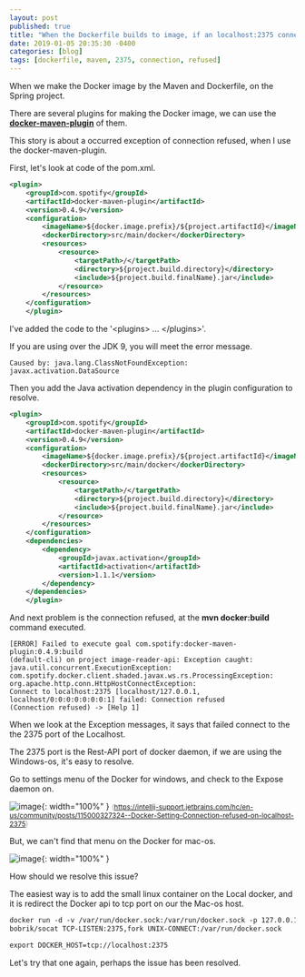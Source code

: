 ```yaml
---
layout: post
published: true
title: "When the Dockerfile builds to image, if an localhost:2375 connection refused on the Mac OS."
date: 2019-01-05 20:35:30 -0400
categories: [blog]
tags: [dockerfile, maven, 2375, connection, refused]
---
```


When we make the Docker image by the Maven and Dockerfile, on the Spring project.

There are several plugins for making the Docker image, we can use the **[docker-maven-plugin](https://github.com/spotify/docker-maven-plugin)** of them.

This story is about a occurred exception of connection refused, when I use the docker-maven-plugin.

First, let's look at code of the pom.xml.

```xml
<plugin>
    <groupId>com.spotify</groupId>
    <artifactId>docker-maven-plugin</artifactId>
    <version>0.4.9</version>
    <configuration>
        <imageName>${docker.image.prefix}/${project.artifactId}</imageName>
        <dockerDirectory>src/main/docker</dockerDirectory>
        <resources>
            <resource>
                <targetPath>/</targetPath>
                <directory>${project.build.directory}</directory>
                <include>${project.build.finalName}.jar</include>
            </resource>
        </resources>
    </configuration>
    </plugin>
```

I've added the code to the '\<plugins\> ... \</plugins\>'.

If you are using over the JDK 9, you will meet the error message.

```
Caused by: java.lang.ClassNotFoundException: javax.activation.DataSource
```

Then you add the Java activation dependency in the plugin configuration to resolve.

```xml
<plugin>
    <groupId>com.spotify</groupId>
    <artifactId>docker-maven-plugin</artifactId>
    <version>0.4.9</version>
    <configuration>
        <imageName>${docker.image.prefix}/${project.artifactId}</imageName>
        <dockerDirectory>src/main/docker</dockerDirectory>
        <resources>
            <resource>
                <targetPath>/</targetPath>
                <directory>${project.build.directory}</directory>
                <include>${project.build.finalName}.jar</include>
            </resource>
        </resources>
    </configuration>
    <dependencies>
        <dependency>
            <groupId>javax.activation</groupId>
            <artifactId>activation</artifactId>
            <version>1.1.1</version>
        </dependency>
    </dependencies>
    </plugin>
```

And next problem is the connection refused, at the **mvn docker:build** command executed.

```
[ERROR] Failed to execute goal com.spotify:docker-maven-plugin:0.4.9:build 
(default-cli) on project image-reader-api: Exception caught: java.util.concurrent.ExecutionException: 
com.spotify.docker.client.shaded.javax.ws.rs.ProcessingException: org.apache.http.conn.HttpHostConnectException: 
Connect to localhost:2375 [localhost/127.0.0.1, localhost/0:0:0:0:0:0:0:1] failed: Connection refused 
(Connection refused) -> [Help 1]
```

When we look at the Exception messages, it says that failed connect to the the 2375 port of the Localhost. 

The 2375 port is the Rest-API port of docker daemon, if we are using the Windows-os, it's easy to resolve.

Go to settings menu of the Docker for windows, and check to the Expose daemon on.

![image](https://user-images.githubusercontent.com/4101636/50725577-daed2880-1142-11e9-9999-01f5a6a8402c.png){: width="100%" }
<span style="color: #A6A6A6; font-size: 12px;">(https://intellij-support.jetbrains.com/hc/en-us/community/posts/115000327324--Docker-Setting-Connection-refused-on-localhost-2375)</span>

But, we can't find that menu on the Docker for mac-os.

![image](https://user-images.githubusercontent.com/4101636/50725672-1e946200-1144-11e9-9630-6c8dba694a8d.png){: width="100%" }

How should we resolve this issue?

The easiest way is to add the small linux container on the Local docker, and it is redirect the Docker api to tcp port on our the Mac-os host.

```xml
docker run -d -v /var/run/docker.sock:/var/run/docker.sock -p 127.0.0.1:2375:2375 
bobrik/socat TCP-LISTEN:2375,fork UNIX-CONNECT:/var/run/docker.sock

export DOCKER_HOST=tcp://localhost:2375
```

Let's try that one again, perhaps the issue has been resolved.